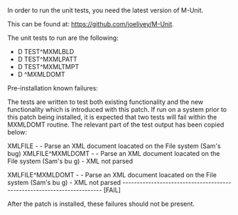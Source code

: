 In order to run the unit tests, you need the latest version of M-Unit.

This can be found at: <https://github.com/joelivey/M-Unit>.

The unit tests to run are the following:
 - D TEST^MXMLBLD
 - D TEST^MXMLPATT
 - D TEST^MXMLTMPT
 - D ^MXMLDOMT

Pre-installation known failures:

The tests are written to test both existing functionality and the new
functionality which is introduced with this patch.  If run on a system prior to
this patch being installed, it is expected that two tests will fail within the
MXMLDOMT routine.  The relevant part of the test output has been copied below:

  XMLFILE - - Parse an XML document loacated on the File system (Sam's bug)
  XMLFILE^MXMLDOMT - - Parse an XML document loacated on the File system (Sam's bu
  g) - XML not parsed

  XMLFILE^MXMLDOMT - - Parse an XML document loacated on the File system (Sam's bu
  g) - XML not parsed
  -----------------------------------------------------------------------  [FAIL]

After the patch is installed, these failures should not be present.